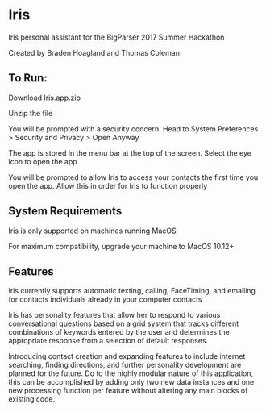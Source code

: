 # Iris
Iris personal assistant for the BigParser 2017 Summer Hackathon

Created by Braden Hoagland and Thomas Coleman


## To Run:
Download Iris.app.zip

Unzip the file

You will be prompted with a security concern. Head to System Preferences > Security and Privacy > Open Anyway

The app is stored in the menu bar at the top of the screen. Select the eye icon to open the app

You will be prompted to allow Iris to access your contacts the first time you open the app. Allow this in order for Iris to function properly

## System Requirements
Iris is only supported on machines running MacOS

For maximum compatibility, upgrade your machine to MacOS 10.12+

## Features
Iris currently supports automatic texting, calling, FaceTiming, and emailing for contacts individuals already in your computer contacts

Iris has personality features that allow her to respond to various conversational questions based on a grid system that tracks different combinations of keywords entered by the user and determines the appropriate response from a selection of default responses.

Introducing contact creation and expanding features to include internet searching, finding directions, and further personality development are planned for the future. Do to the highly modular nature of this application, this can be accomplished by adding only two new data instances and one new processing function per feature without altering any main blocks of existing code.
